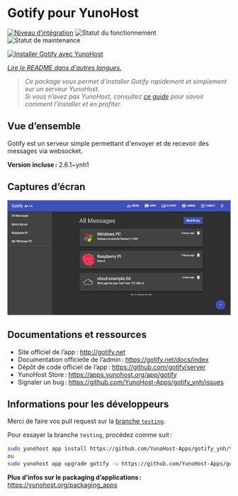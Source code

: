 <!--
Nota bene : ce README est automatiquement généré par <https://github.com/YunoHost/apps/tree/master/tools/readme_generator>
Il NE doit PAS être modifié à la main.
-->

# Gotify pour YunoHost

[![Niveau d’intégration](https://apps.yunohost.org/badge/integration/gotify)](https://ci-apps.yunohost.org/ci/apps/gotify/)
![Statut du fonctionnement](https://apps.yunohost.org/badge/state/gotify)
![Statut de maintenance](https://apps.yunohost.org/badge/maintained/gotify)

[![Installer Gotify avec YunoHost](https://install-app.yunohost.org/install-with-yunohost.svg)](https://install-app.yunohost.org/?app=gotify)

*[Lire le README dans d'autres langues.](./ALL_README.md)*

> *Ce package vous permet d’installer Gotify rapidement et simplement sur un serveur YunoHost.*  
> *Si vous n’avez pas YunoHost, consultez [ce guide](https://yunohost.org/install) pour savoir comment l’installer et en profiter.*

## Vue d’ensemble

Gotify est un serveur simple permettant d'envoyer et de recevoir des messages via websocket.


**Version incluse :** 2.6.1~ynh1

## Captures d’écran

![Capture d’écran de Gotify](./doc/screenshots/ui.png)

## Documentations et ressources

- Site officiel de l’app : <http://gotify.net>
- Documentation officielle de l’admin : <https://gotify.net/docs/index>
- Dépôt de code officiel de l’app : <https://github.com/gotify/server>
- YunoHost Store : <https://apps.yunohost.org/app/gotify>
- Signaler un bug : <https://github.com/YunoHost-Apps/gotify_ynh/issues>

## Informations pour les développeurs

Merci de faire vos pull request sur la [branche `testing`](https://github.com/YunoHost-Apps/gotify_ynh/tree/testing).

Pour essayer la branche `testing`, procédez comme suit :

```bash
sudo yunohost app install https://github.com/YunoHost-Apps/gotify_ynh/tree/testing --debug
ou
sudo yunohost app upgrade gotify -u https://github.com/YunoHost-Apps/gotify_ynh/tree/testing --debug
```

**Plus d’infos sur le packaging d’applications :** <https://yunohost.org/packaging_apps>
